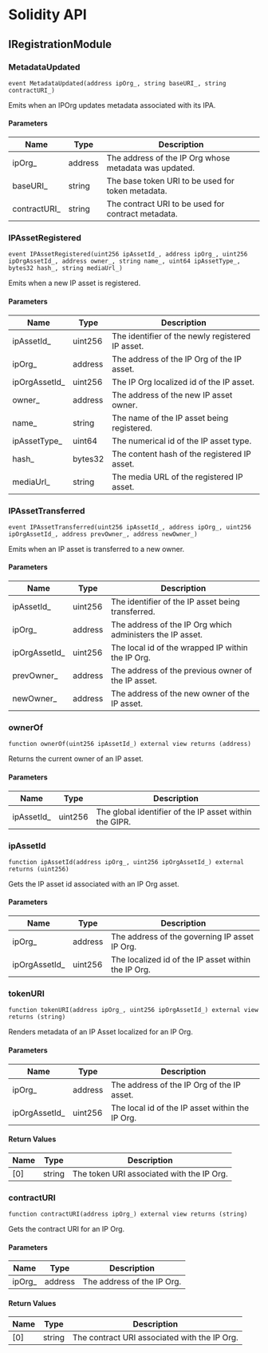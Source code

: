 # Solidity API

## IRegistrationModule

### MetadataUpdated

```solidity
event MetadataUpdated(address ipOrg_, string baseURI_, string contractURI_)
```

Emits when an IPOrg updates metadata associated with its IPA.

#### Parameters

| Name | Type | Description |
| ---- | ---- | ----------- |
| ipOrg_ | address | The address of the IP Org whose metadata was updated. |
| baseURI_ | string | The base token URI to be used for token metadata. |
| contractURI_ | string | The contract URI to be used for contract metadata. |

### IPAssetRegistered

```solidity
event IPAssetRegistered(uint256 ipAssetId_, address ipOrg_, uint256 ipOrgAssetId_, address owner_, string name_, uint64 ipAssetType_, bytes32 hash_, string mediaUrl_)
```

Emits when a new IP asset is registered.

#### Parameters

| Name | Type | Description |
| ---- | ---- | ----------- |
| ipAssetId_ | uint256 | The identifier of the newly registered IP asset. |
| ipOrg_ | address | The address of the IP Org of the IP asset. |
| ipOrgAssetId_ | uint256 | The IP Org localized id of the IP asset. |
| owner_ | address | The address of the new IP asset owner. |
| name_ | string | The name of the IP asset being registered. |
| ipAssetType_ | uint64 | The numerical id of the IP asset type. |
| hash_ | bytes32 | The content hash of the registered IP asset. |
| mediaUrl_ | string | The media URL of the registered IP asset. |

### IPAssetTransferred

```solidity
event IPAssetTransferred(uint256 ipAssetId_, address ipOrg_, uint256 ipOrgAssetId_, address prevOwner_, address newOwner_)
```

Emits when an IP asset is transferred to a new owner.

#### Parameters

| Name | Type | Description |
| ---- | ---- | ----------- |
| ipAssetId_ | uint256 | The identifier of the IP asset being transferred. |
| ipOrg_ | address | The address of the IP Org which administers the IP asset. |
| ipOrgAssetId_ | uint256 | The local id of the wrapped IP within the IP Org. |
| prevOwner_ | address | The address of the previous owner of the IP asset. |
| newOwner_ | address | The address of the new owner of the IP asset. |

### ownerOf

```solidity
function ownerOf(uint256 ipAssetId_) external view returns (address)
```

Returns the current owner of an IP asset.

#### Parameters

| Name | Type | Description |
| ---- | ---- | ----------- |
| ipAssetId_ | uint256 | The global identifier of the IP asset within the GIPR. |

### ipAssetId

```solidity
function ipAssetId(address ipOrg_, uint256 ipOrgAssetId_) external returns (uint256)
```

Gets the IP asset id associated with an IP Org asset.

#### Parameters

| Name | Type | Description |
| ---- | ---- | ----------- |
| ipOrg_ | address | The address of the governing IP asset IP Org. |
| ipOrgAssetId_ | uint256 | The localized id of the IP asset within the IP Org. |

### tokenURI

```solidity
function tokenURI(address ipOrg_, uint256 ipOrgAssetId_) external view returns (string)
```

Renders metadata of an IP Asset localized for an IP Org.

#### Parameters

| Name | Type | Description |
| ---- | ---- | ----------- |
| ipOrg_ | address | The address of the IP Org of the IP asset. |
| ipOrgAssetId_ | uint256 | The local id of the IP asset within the IP Org. |

#### Return Values

| Name | Type | Description |
| ---- | ---- | ----------- |
| [0] | string | The token URI associated with the IP Org. |

### contractURI

```solidity
function contractURI(address ipOrg_) external view returns (string)
```

Gets the contract URI for an IP Org.

#### Parameters

| Name | Type | Description |
| ---- | ---- | ----------- |
| ipOrg_ | address | The address of the IP Org. |

#### Return Values

| Name | Type | Description |
| ---- | ---- | ----------- |
| [0] | string | The contract URI associated with the IP Org. |

